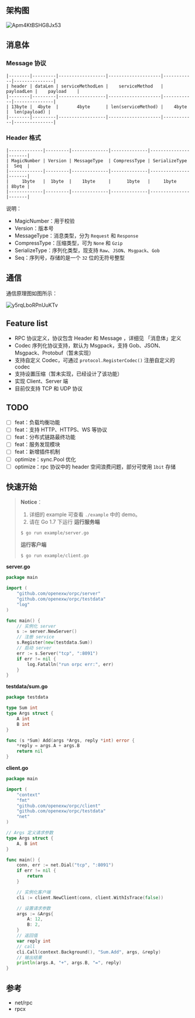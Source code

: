 ## 架构图

![Apm4KtBSHG8Jx53](https://i.loli.net/2021/10/22/Apm4KtBSHG8Jx53.png)

## 消息体

### Message 协议

```
|--------|---------|------------------|--------------------|------------|---------------|
| header | dataLen | serviceMethodLen |    serviceMethod   | payloadLen |    payload    |
|--------|---------|------------------|--------------------|------------|---------------|
| 13byte |  4byte  |       4byte      | len(serviceMethod) |    4byte   |  len(payload) |
|--------|---------|------------------|--------------------|------------|---------------|
```

### Header 格式

```
|-------------|---------|--------------|--------------|---------------|-------|
| MagicNumber | Version | MessageType  | CompressType | SerializeType |  Seq  |
|-------------|---------|--------------|--------------|---------------|-------|
|     1byte   |  1byte  |    1byte     |      1byte   |     1byte     | 8byte |
|-------------|---------|--------------|--------------|---------------|-------|
```

说明：

- MagicNumber：用于校验
- Version：版本号
- MessageType：消息类型，分为 `Request` 和 `Response`
- CompressType：压缩类型，可为 `None` 和 `Gzip`
- SerializeType：序列化类型，现支持 `Raw`、`JSON`、`Msgpack`、`Gob`
- Seq：序列号，存储的是一个 `32` 位的无符号整型

## 通信

通信原理图如图所示：

![y5rqLboRPnUuKTv](https://i.loli.net/2021/10/28/y5rqLboRPnUuKTv.png)

## Feature list

- RPC 协议定义，协议包含 Header 和 Message ，详细见 「消息体」定义
- Codec 序列化协议支持，默认为 Msgpack，支持 Gob、JSON、Msgpack、Protobuf（暂未实现）
- 支持自定义 Codec，可通过 `protocol.RegisterCodec()` 注册自定义的 codec
- 支持设置压缩（暂未实现，已经设计了该功能）
- 实现 Client、Server 端
- 目前仅支持 TCP 和 UDP 协议

## TODO

- [ ] feat：负载均衡功能
- [ ] feat：支持 HTTP、HTTPS、WS 等协议
- [ ] feat：分布式链路最终功能
- [ ] feat：服务发现模块
- [ ] feat：新增插件机制
- [ ] optimize：sync.Pool 优化
- [ ] optimize：rpc 协议中的 header 空间浪费问题，部分可使用 `1bit` 存储

## 快速开始

> **Notice**：
>
> 1. 详细的 example 可查看 `./example` 中的 demo。
> 2. 请在 Go 1.7 下运行 
> **运行服务端**
>
> ```shel
> $ go run example/server.go
> ```
>
> **运行客户端**
>
> ```shell
> $ go run example/client.go
> ```

**server.go**

```go
package main

import (
	"github.com/openexw/orpc/server"
	"github.com/openexw/orpc/testdata"
	"log"
)

func main() {
	// 实例化 server
	s := server.NewServer()
	// 注册 service
	s.Register(new(testdata.Sum))
	// 启动 server
	err := s.Server("tcp", ":8091")
	if err != nil {
		log.Fatalln("run orpc err:", err)
	}
}
```

**testdata/sum.go**

```go
package testdata

type Sum int
type Args struct {
	A int
	B int
}

func (s *Sum) Add(args *Args, reply *int) error {
	*reply = args.A + args.B
	return nil
}
```

**client.go**

```go
package main

import (
	"context"
	"fmt"
	"github.com/openexw/orpc/client"
	"github.com/openexw/orpc/testdata"
	"net"
)

// Args 定义请求参数
type Args struct {
	A, B int
}

func main() {
	conn, err := net.Dial("tcp", ":8091")
	if err != nil {
		return
	}

	// 实例化客户端
	cli := client.NewClient(conn, client.WithIsTrace(false))

	// 设置请求参数
	args := &Args{
		A: 12,
		B: 2,
	}
	// 返回值
	var reply int
	// call
	cli.Call(context.Background(), "Sum.Add", args, &reply)
	// 输出结果
	println(args.A, "+", args.B, "=", reply)
}
```

## 参考

- net/rpc
- rpcx

